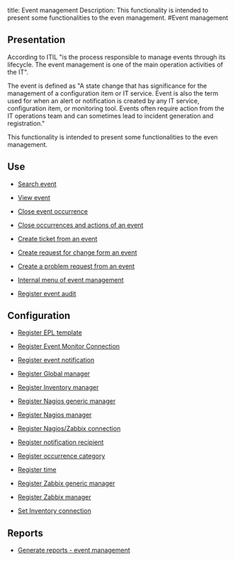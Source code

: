 title: Event management
Description: This functionality is intended to present some functionalities to the even management.
#Event management

Presentation
----------------

According to ITIL "is the process responsible to manage events through its
lifecycle. The event management is one of the main operation activities of the
IT".

The event is defined as "A state change that has significance for the management
of a configuration item or IT service. Event is also the term used for when an
alert or notification is created by any IT service, configuration item, or
monitoring tool. Events often require action from the IT operations team and can
sometimes lead to incident generation and registration."

This functionality is intended to present some functionalities to the even
management.

Use
-------

- [Search event](/en-us/site/citsmart-esp-8/processes/event/use/search-event.html)

- [View event](/en-us/site/citsmart-esp-8/processes/event/use/view-event.html)

- [Close event occurrence](/en-us/site/citsmart-esp-8/processes/event/use/close-event-occurrence.html)

- [Close occurrences and actions of an event](/en-us/site/citsmart-esp-8/processes/event/use/close-occurences-and-actions.html)

- [Create ticket from an event](/en-us/site/citsmart-esp-8/processes/event/use/create-ticket-from-an-event.html)

- [Create request for change form an event](/en-us/site/citsmart-esp-8/processes/event/use/create-change-from-an-event.html)

- [Create a problem request from an event](/en-us/site/citsmart-esp-8/processes/event/use/create-a-problem-from-an-event.html)

- [Internal menu of event management](/en-us/site/citsmart-esp-8/processes/event/use/internal-menu-of-event.html)

- [Register event audit](/en-us/site/citsmart-esp-8/processes/event/use/register-event-audit.html)

Configuration
-----------------

- [Register EPL template](/en-us/site/citsmart-esp-8/processes/event/configuration/register-epl-template.html)

- [Register Event Monitor Connection](/en-us/site/citsmart-esp-8/processes/event/configuration/register-event-monitor-connection.html)

- [Register event notification](/en-us/site/citsmart-esp-8/processes/event/configuration/register-event-notification.html)

- [Register Global manager](/en-us/site/citsmart-esp-8/processes/event/configuration/register-global-manager.html)

- [Register Inventory manager](/en-us/site/citsmart-esp-8/processes/event/configuration/register-inventory-manager.html)

- [Register Nagios generic manager](/en-us/site/citsmart-esp-8/processes/event/configuration/register-nagios-generic-manager.html)

- [Register Nagios manager](/en-us/site/citsmart-esp-8/processes/event/configuration/register-nagios-manager.html)

- [Register Nagios/Zabbix connection](/en-us/site/citsmart-esp-8/processes/event/configuration/register-nagios-zabbix-connection.html)

- [Register notification recipient](/en-us/site/citsmart-esp-8/processes/event/configuration/register-notification-recipient.html)

- [Register occurrence category](/en-us/site/citsmart-esp-8/processes/event/configuration/register-occurence-category.html)

- [Register time](/en-us/site/citsmart-esp-8/processes/event/configuration/register-time.html)

- [Register Zabbix generic manager](/en-us/site/citsmart-esp-8/processes/event/configuration/register-zabbix-generic-manager.html)

- [Register Zabbix manager](/en-us/site/citsmart-esp-8/processes/event/configuration/register-zabbix-manager.html)

- [Set Inventory connection](/en-us/site/citsmart-esp-8/processes/event/configuration/set-inventory-connection.html)

Reports
-----------

- [Generate reports - event management](/en-us/site/citsmart-esp-8/processes/event/configuration/generate-reports-event-management.html)
